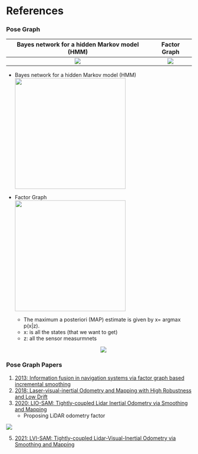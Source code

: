 # References



<!---
Started to write on Sep 3 2021
Zahra
-->
### Pose Graph 
| Bayes network for a hidden Markov model (HMM) | Factor Graph  |
:-------------------------:|:-------------------------:
![](https://user-images.githubusercontent.com/46463022/132264275-4cfb5428-e22f-4dc8-b573-a31175bbf48b.png) | ![](https://user-images.githubusercontent.com/46463022/132265018-518ee26d-77eb-4242-a4d1-a9c3ac6473b6.png)
 - Bayes network for a hidden Markov model (HMM)  
   <img src="https://user-images.githubusercontent.com/46463022/132264275-4cfb5428-e22f-4dc8-b573-a31175bbf48b.png"  width= "300">
 
 - Factor Graph  
   <img src="https://user-images.githubusercontent.com/46463022/132265018-518ee26d-77eb-4242-a4d1-a9c3ac6473b6.png"  width= "300">  

   - The maximum a posteriori (MAP) estimate is given by x= argmax p(x|z).  
   - x: is all the states (that we want to get)  
   - z: all the sensor measurmnets 
   <p align="center"> 
    <img src="https://user-images.githubusercontent.com/46463022/132265095-32d04d65-bcb6-45ef-a10b-e19902df3e49.png">  
   </p>


 
### Pose Graph Papers
1. [2013: Information fusion in navigation systems via factor graph based incremental smoothing](https://www.cc.gatech.edu/~dellaert/pubs/Indelman13ras.pdf)
2. [2018: Laser-visual-inertial Odometry and Mapping with High Robustness and Low Drift](https://www.researchgate.net/publication/326352534_Laser-visual-inertial_Odometry_and_Mapping_with_High_Robustness_and_Low_Drift)
3. [2020: LIO-SAM: Tightly-coupled Lidar Inertial Odometry via Smoothing and Mapping](https://arxiv.org/pdf/2007.00258.pdf)
      - Proposing LiDAR odometry factor
<img src="https://user-images.githubusercontent.com/46463022/132263667-32ac0a70-3019-40ec-9ed0-8d4cf09738da.png">
      <br/>

5. [2021: LVI-SAM: Tightly-coupled Lidar-Visual-Inertial Odometry via Smoothing and Mapping](https://arxiv.org/pdf/2104.10831.pdf)
